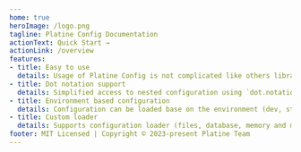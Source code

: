 ```yaml
---
home: true
heroImage: /logo.png
tagline: Platine Config Documentation
actionText: Quick Start →
actionLink: /overview
features:
- title: Easy to use
  details: Usage of Platine Config is not complicated like others librairies.
- title: Dot notation support
  details: Simplified access to nested configuration using `dot.notation` syntax.
- title: Environment based configuration
  details: Configuration can be loaded base on the environment (dev, staging, production, etc.).
- title: Custom loader
  details: Supports configuration loader (files, database, memory and more).
footer: MIT Licensed | Copyright © 2023-present Platine Team
---
```


